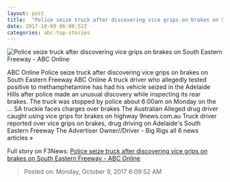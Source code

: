 ```yaml
---
layout: post
title:  "Police seize truck after discovering vice grips on brakes on South Eastern Freeway - ABC Online"
date: 2017-10-09 06:09:52Z
categories: abc-top-stories
---
```


![Police seize truck after discovering vice grips on brakes on South Eastern Freeway - ABC Online](http://www.abc.net.au/news/image/9030318-1x1-700x700.jpg)

ABC Online Police seize truck after discovering vice grips on brakes on South Eastern Freeway ABC Online A truck driver who allegedly tested positive to methamphetamine has had his vehicle seized in the Adelaide Hills after police made an unusual discovery while inspecting its rear brakes. The truck was stopped by police about 6:00am on Monday on the ... SA truckie faces charges over brakes The Australian Alleged drug driver caught using vice grips for brakes on highway 9news.com.au Truck driver reported over vice grips on brakes, drug driving on Adelaide's South Eastern Freeway The Advertiser Owner//Driver - Big Rigs all 6 news articles »


Full story on F3News: [Police seize truck after discovering vice grips on brakes on South Eastern Freeway - ABC Online](http://www.f3nws.com/n/FkPgrD)

> Posted on: Monday, October 9, 2017 6:09:52 AM
